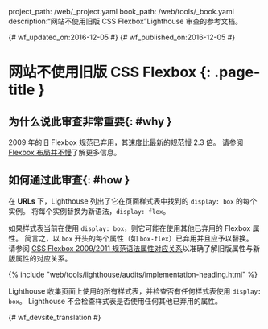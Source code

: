 project_path: /web/_project.yaml
book_path: /web/tools/_book.yaml
description:“网站不使用旧版 CSS Flexbox”Lighthouse 审查的参考文档。

{# wf_updated_on:2016-12-05 #}
{# wf_published_on:2016-12-05 #}

# 网站不使用旧版 CSS Flexbox {: .page-title }

## 为什么说此审查非常重要{: #why }

2009 年的旧 Flexbox 规范已弃用，其速度比最新的规范慢 2.3 倍。
请参阅 [Flexbox 布局并不慢][slow]了解更多信息。


[slow]: https://developers.google.com/web/updates/2013/10/Flexbox-layout-isn-t-slow

## 如何通过此审查{: #how }

在 **URLs** 下，Lighthouse 列出了它在页面样式表中找到的 `display: box` 的每个实例。
将每个实例替换为新语法，`display: flex`。


如果样式表当前在使用 `display: box`，则它可能在使用其他已弃用的 Flexbox 属性。
简言之，以 `box` 开头的每个属性（如 `box-flex`）已弃用并且应予以替换。
请参阅 [CSS Flexbox 2009/2011 规范语法属性对应关系][map]以准确了解旧版属性与新版属性的对应关系。



[map]: https://wiki.csswg.org/spec/flexbox-2009-2011-spec-property-mapping

{% include "web/tools/lighthouse/audits/implementation-heading.html" %}

Lighthouse 收集页面上使用的所有样式表，并检查否有任何样式表使用 `display: box`。
Lighthouse 不会检查样式表是否使用任何其他已弃用的属性。



{# wf_devsite_translation #}
